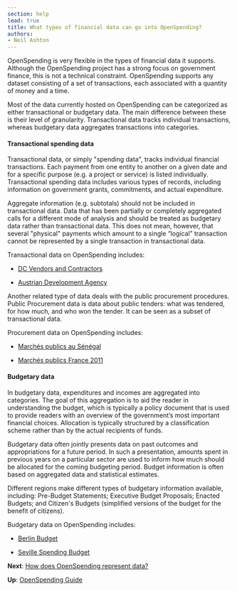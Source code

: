 ```yaml
---
section: help
lead: true
title: What types of financial data can go into OpenSpending?
authors:
- Neil Ashton
---
```

OpenSpending is very flexible in the types of financial data it supports. Although the OpenSpending project has a strong focus on government finance, this is not a technical constraint. OpenSpending supports any dataset consisting of a set of transactions, each associated with a quantity of money and a time.

Most of the data currently hosted on OpenSpending can be categorized as either transactional or budgetary data. The main difference between these is their level of granularity. Transactional data tracks individual transactions, whereas budgetary data aggregates transactions into categories.

#### Transactional spending data

Transactional data, or simply "spending data", tracks individual financial transactions. Each payment from one entity to another on a given date and for a specific purpose (e.g. a project or service) is listed individually. Transactional spending data includes various types of records, including information on government grants, commitments, and actual expenditure.

Aggregate information (e.g. subtotals) should not be included in transactional data. Data that has been partially or completely aggregated calls for a different mode of analysis and should be treated as budgetary data rather than transactional data. This does not mean, however, that several "physical" payments which amount to a single “logical” transaction cannot be represented by a single transaction in transactional data.

Transactional data on OpenSpending includes:

* [DC Vendors and Contractors](http://openspending.org/dc-vendors-contractors)

* [Austrian Development Agency](http://openspending.org/ada/)

Another related type of data deals with the public procurement procedures. Public Procurement data is data about public tenders: what was tendered, for how much, and who won the tender. It can be seen as a subset of transactional data.

Procurement data on OpenSpending includes:

* [Marchés publics au Sénégal](http://openspending.org/marches-publics-senegal/views/liste-des-attributaires)

* [Marchés publics France 2011](http://openspending.org/marches-publics-france-2011)

#### Budgetary data

In budgetary data, expenditures and incomes are aggregated into categories. The goal of this aggregation is to aid the reader in understanding the budget, which is typically a policy document that is used to provide readers with an overview of the government’s most important financial choices. Allocation is typically structured by a classification scheme rather than by the actual recipients of funds.

Budgetary data often jointly presents data on past outcomes and appropriations for a future period. In such a presentation, amounts spent in previous years on a particular sector are used to inform how much should be allocated for the coming budgeting period. Budget information is often based on aggregated data and statistical estimates.

Different regions make different types of budgetary information available, including: Pre-Budget Statements; Executive Budget Proposals; Enacted Budgets; and Citizen's Budgets (simplified versions of the budget for the benefit of citizens).

Budgetary data on OpenSpending includes:

* [Berlin Budget](http://openspending.org/berlin_de)

* [Seville Spending Budget](http://openspending.org/seville-budget)

**Next**: [How does OpenSpending represent data?](../data-model/)

**Up**: [OpenSpending Guide](../)
